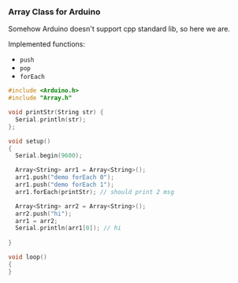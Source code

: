 ### Array Class for Arduino

Somehow Arduino doesn't support cpp standard lib, so here we are.

Implemented functions:

- `push`
- `pop`
- `forEach`

```cpp
#include <Arduino.h>
#include "Array.h"

void printStr(String str) {
  Serial.println(str);
};

void setup()
{
  Serial.begin(9600);

  Array<String> arr1 = Array<String>();
  arr1.push("demo forEach 0");
  arr1.push("demo forEach 1");
  arr1.forEach(printStr); // should print 2 msg

  Array<String> arr2 = Array<String>();
  arr2.push("hi");
  arr1 = arr2;
  Serial.println(arr1[0]); // hi
  
}

void loop()
{
}

```

